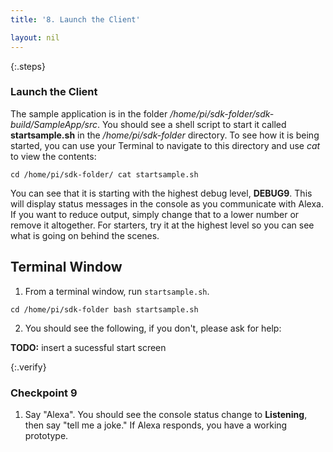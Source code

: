 ```yaml
---
title: '8. Launch the Client'

layout: nil
---
```


{:.steps}
### Launch the Client

The sample application is in the folder */home/pi/sdk-folder/sdk-build/SampleApp/src*. 
You should see a shell script to start it called **startsample.sh** in the 
*/home/pi/sdk-folder* directory. To see how it is being started, you can use 
your Terminal to navigate to this directory and use *cat* to view the contents:

`cd /home/pi/sdk-folder/
cat startsample.sh
`

You can see that it is starting with the highest debug level, **DEBUG9**. This 
will display status messages in the console as you communicate with Alexa. If 
you want to reduce output, simply change that to a lower number or remove it 
altogether. For starters, try it at the highest level so you can see what is 
going on behind the scenes.

## Terminal Window

1. From a terminal window, run `startsample.sh`.

`cd /home/pi/sdk-folder
bash startsample.sh
`

2. You should see the following, if you don't, please ask for help:

**TODO:** insert a sucessful start screen

{:.verify}
### Checkpoint 9

1. Say "Alexa". You should see the console status change to **Listening**, then say "tell me a joke." If Alexa responds, you have a working prototype.
